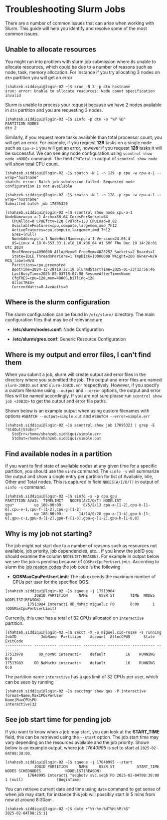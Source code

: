 Troubleshooting Slurm Jobs
==========================

There are a number of common issues that can arise when working with Slurm. This guide will help you
identify and resolve some of the most common issues.

## Unable to allocate resources

You might run into problem with slurm job submission where its unable to allocate resources, which could be
due to a number of reasons such as node, task, memory allocation. For instance if you try allocating 3 nodes 
on `dtn` partition you will get an error 

```console
[shahzeb.siddiqui@login-02 ~]$ srun -N 3 -p dtn hostname
srun: error: Unable to allocate resources: Node count specification invalid
```

Slurm is unable to process your request because we have 2 nodes available in `dtn` partition and you are requesting 3 nodes.

```console
[shahzeb.siddiqui@login-02 ~]$ sinfo -p dtn -o "%P %D"
PARTITION NODES
dtn 2
```

Similarly, if you request more tasks available than total processor count, you will get an error. For example, if you request
**129** tasks on a single node such as `cpu-a-1` you will get an error, however if you request **128** tasks it will be successful.
We can see any node configuration using `scontrol show node <NODE>` command. The field `CPUTotal` in output of `scontrol show node`
will show total CPU count.

```console
[shahzeb.siddiqui@login-02 ~]$ sbatch -N 1 -n 129 -p cpu -w cpu-a-1 --wrap="hostname"
sbatch: error: Batch job submission failed: Requested node configuration is not available

[shahzeb.siddiqui@login-02 ~]$ sbatch -N 1 -n 128 -p cpu -w cpu-a-1 --wrap="hostname"
Submitted batch job 17895320

[shahzeb.siddiqui@login-02 ~]$ scontrol show node cpu-a-1
NodeName=cpu-a-1 Arch=x86_64 CoresPerSocket=64
   CPUAlloc=0 CPUEfctv=128 CPUTot=128 CPULoad=0.02
   AvailableFeatures=cpu,compute,largemem,amd_7h12
   ActiveFeatures=cpu,compute,largemem,amd_7h12
   Gres=(null)
   NodeAddr=cpu-a-1 NodeHostName=cpu-a-1 Version=24.05.4
   OS=Linux 4.18.0-553.33.1.el8_10.x86_64 #1 SMP Thu Dec 19 14:28:01 UTC 2024
   RealMemory=4096000 AllocMem=0 FreeMem=4028252 Sockets=2 Boards=1
   State=IDLE ThreadsPerCore=1 TmpDisk=10000000 Weight=200 Owner=N/A MCS_label=N/A
   Partitions=cpu,preempted
   BootTime=2024-12-28T19:22:18 SlurmdStartTime=2025-01-23T12:56:46
   LastBusyTime=2025-02-03T18:07:58 ResumeAfterTime=None
   CfgTRES=cpu=128,mem=4000G,billing=128
   AllocTRES=
   CurrentWatts=0 AveWatts=0
```

## Where is the slurm configuration

The slurm configuration can be found in `/etc/slurm/` directory. The main configuration files that may be of relevance are

- **/etc/slurm/nodes.conf**: Node Configuration

- **/etc/slurm/gres.conf**: Generic Resource Configuration

## Where is my output and error files, I can't find them

When you submit a job, slurm will create output and error files in the directory where you submitted the job. The output 
and error files are named `slurm-JOBID.out` and `slurm-JOBID.err` respectively. However, if you specify a custom filename 
using `--output` and `--error` options, the output and error files will be named accordingly. If you are not sure please
run `scontrol show job <JOBID>` to get the output and error file paths.

Shown below is an example output when using custom filenames with options `#SBATCH --output=simple.out` and `#SBATCH --error=simple.err`

```console
[shahzeb.siddiqui@login-02 ~]$ scontrol show job 17895323 | grep -E "StdOut|StdErr"
   StdErr=/home/shahzeb.siddiqui/simple.err
   StdOut=/home/shahzeb.siddiqui/simple.out
```

## Find available nodes in a partition

If you want to find state of available nodes at any given time for a specific partition, you should use the `sinfo` command. The `sinfo -s` 
will summarize the output and show a single entry per partition for list of Available, Idle, Other and Total nodes. This is captured in 
field `NODES(A/I/O/T)` in output of `sinfo -s` command.

```console
[shahzeb.siddiqui@login-02 ~]$ sinfo -s -p cpu,gpu
PARTITION AVAIL  TIMELIMIT   NODES(A/I/O/T) NODELIST
cpu*         up 180-00:00:         6/5/2/13 cpu-a-[1-2],cpu-b-[1-6],cpu-e-1,cpu-f-[1-2],cpu-g-[1-2]
gpu          up 180-00:00:       14/14/0/28 gpu-a-[1-4],gpu-b-[1-6],gpu-c-1,gpu-d-[1-2],gpu-f-[1-6],gpu-g-[1-2],gpu-h-[1-6,8]
```

## Why is my job not starting?

The job might not start due to a number of reasons such as resources not available, job priority, job dependencies, etc... If you know the 
jobID you should examine the column `NODELIST(REASON)`. For example in output below we see the job is pending because of `QOSMaxCpuPerUserLimit`.
According to slurm the [job reason codes](https://slurm.schedmd.com/job_reason_codes.html) the job code is the following

- **QOSMaxCpuPerUserLimit**: The job exceeds the maximum number of CPUs per user for the specified QOS.

```console
[shahzeb.siddiqui@login-02 ~]$ squeue -j 17513984
             JOBID PARTITION     NAME     USER ST       TIME  NODES NODELIST(REASON)
          17513984 interacti OD_NoMac miguel.c PD       0:00      1 (QOSMaxCpuPerUserLimit)
```

Currently, this user has a total of 32 CPUs allocated on `interactive` partition.

```console
[shahzeb.siddiqui@login-02 ~]$ sacct -X -u miguel.cid-rosas -s running
JobID           JobName  Partition    Account  AllocCPUS      State ExitCode
------------ ---------- ---------- ---------- ---------- ---------- --------
17513978       OD_noVNC interacti+    default         16    RUNNING      0:0
17513983     OD_NoMach+ interacti+    default         16    RUNNING      0:0
```

The partition name `interactive` has a qos limit of 32 CPUs per user, which can be seen by running

```console
[shahzeb.siddiqui@login-02 ~]$ sacctmgr show qos -P interactive format=Name,MaxCPUsPerUser
Name|MaxCPUsPU
interactive|32
```

## See job start time for pending job

If you want to know when a job may start, you can look at the **START_TIME** field, this can be retrieved using the `--start` option. The job
start time may vary depending on the resources available and the job priority. Shown below is an example output, where job *17640995* is 
set to start at `2025-02-04T08:30:00`.

```console
[shahzeb.siddiqui@login-02 ~]$ squeue -j 17640995 --start
             JOBID PARTITION     NAME     USER ST          START_TIME  NODES SCHEDNODES           NODELIST(REASON)
          17640995 interacti "seqbotv svc.seqb PD 2025-02-04T08:30:00      1 (null)               (BeginTime)
```

You can retrieve current date and time using `date` command to get sense of when job may start, for instance this job
will possibly start in 5 mins from now at around 8:30am .

```console
[shahzeb.siddiqui@login-02 ~]$ date +"%Y-%m-%dT%H:%M:%S"
2025-02-04T08:25:11
```
